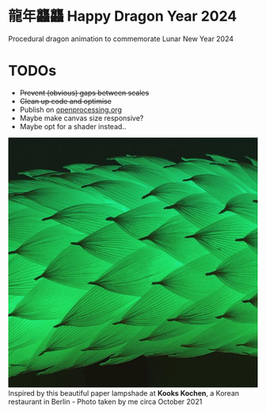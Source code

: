 # 龍年龘龘 Happy Dragon Year 2024
Procedural dragon animation to commemorate Lunar New Year 2024

# TODOs
- ~~Prevent (obvious) gaps between scales~~
- ~~Clean up code and optimise~~
- Publish on [openprocessing.org](https://openprocessing.org)
- Maybe make canvas size responsive?
- Maybe opt for a shader instead..

![Reference photograph](reference.jpg)
Inspired by this beautiful paper lampshade at **Kooks Kochen**, a Korean restaurant in Berlin - Photo taken by me circa October 2021
